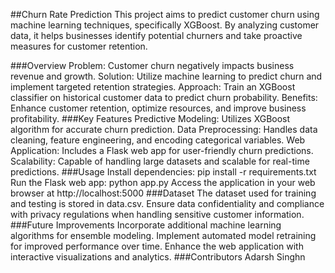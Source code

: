 ##Churn Rate Prediction
This project aims to predict customer churn using machine learning techniques, specifically XGBoost. By analyzing customer data, it helps businesses identify potential churners and take proactive measures for customer retention.

###Overview
Problem: Customer churn negatively impacts business revenue and growth.
Solution: Utilize machine learning to predict churn and implement targeted retention strategies.
Approach: Train an XGBoost classifier on historical customer data to predict churn probability.
Benefits: Enhance customer retention, optimize resources, and improve business profitability.
###Key Features
Predictive Modeling: Utilizes XGBoost algorithm for accurate churn prediction.
Data Preprocessing: Handles data cleaning, feature engineering, and encoding categorical variables.
Web Application: Includes a Flask web app for user-friendly churn predictions.
Scalability: Capable of handling large datasets and scalable for real-time predictions.
###Usage
Install dependencies: pip install -r requirements.txt
Run the Flask web app: python app.py
Access the application in your web browser at http://localhost:5000
###Dataset
The dataset used for training and testing is stored in data.csv.
Ensure data confidentiality and compliance with privacy regulations when handling sensitive customer information.
###Future Improvements
Incorporate additional machine learning algorithms for ensemble modeling.
Implement automated model retraining for improved performance over time.
Enhance the web application with interactive visualizations and analytics.
###Contributors
Adarsh Singhn
